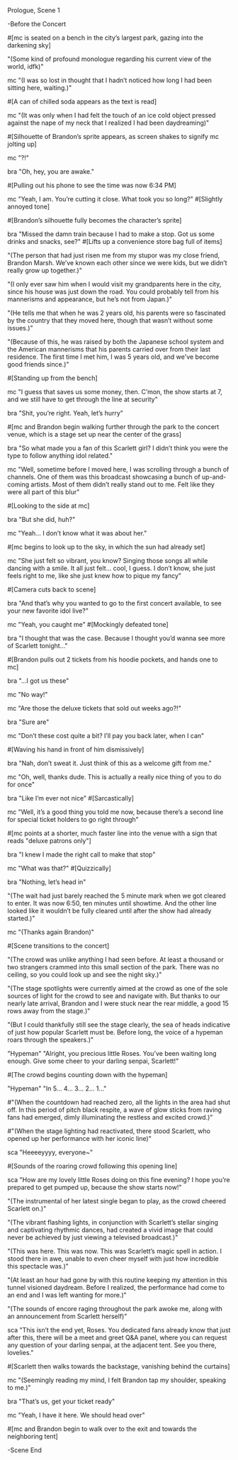 Prologue, Scene 1

-Before the Concert

#[mc is seated on a bench in the city’s largest park, gazing into the darkening sky]

"(Some kind of profound monologue regarding his current view of the world, idfk)"

mc  "(I was so lost in thought that I hadn’t noticed how long I had been sitting here, waiting.)"

#[A can of chilled soda appears as the text is read]

mc  "(It was only when I had felt the touch of an ice cold object pressed against the nape of my neck that I realized I had been daydreaming)"

#[Silhouette of Brandon’s sprite appears, as screen shakes to signify mc jolting up]

mc  "?!"

bra "Oh, hey, you are awake."

#[Pulling out his phone to see the time was now 6:34 PM]

mc  "Yeah, I am. You’re cutting it close. What took you so long?" #[Slightly annoyed tone]

#[Brandon’s silhouette fully becomes the character’s sprite]

bra "Missed the damn train because I had to make a stop. Got us some drinks and snacks, see?" #[Lifts up a convenience store bag full of items]

"(The person that had just risen me from my stupor was my close friend, Brandon Marsh. We’ve known each other since we were kids, but we didn’t really grow up together.)"

"(I only ever saw him when I would visit my grandparents here in the city, since his house was just down the road. You could probably tell from his mannerisms and appearance, but he’s not from Japan.)"

"(He tells me that when he was 2 years old, his parents were so fascinated by the country that they moved here, though that wasn’t without some issues.)"

"(Because of this, he was raised by both the Japanese school system and the American mannerisms that his parents carried over from their last residence. The first time I met him, I was 5 years old, and we've become good friends since.)"

#[Standing up from the bench]

mc  "I guess that saves us some money, then. C’mon, the show starts at 7, and we still have to get through the line at security"

bra "Shit, you’re right. Yeah, let’s hurry"

#[mc and Brandon begin walking further through the park to the concert venue, which is a stage set up near the center of the grass]

bra "So what made you a fan of this Scarlett girl? I didn’t think you were the type to follow anything idol related."

mc  "Well, sometime before I moved here, I was scrolling through a bunch of channels. One of them was this broadcast showcasing a bunch of up-and-coming artists. Most of them didn’t really stand out to me. Felt like they were all part of this blur"

#[Looking to the side at mc]

bra "But she did, huh?"

mc  "Yeah… I don’t know what it was about her."

#[mc begins to look up to the sky, in which the sun had already set]

mc  "She just felt so vibrant, you know? Singing those songs all while dancing with a smile. It all just felt… cool, I guess. I don’t know, she just feels right to me, like she just knew how to pique my fancy"

#[Camera cuts back to scene]

bra "And that’s why you wanted to go to the first concert available, to see your new favorite idol live?"

mc  "Yeah, you caught me" #[Mockingly defeated tone]

bra "I thought that was the case. Because I thought you’d wanna see more of Scarlett tonight…"

#[Brandon pulls out 2 tickets from his hoodie pockets, and hands one to mc]

bra "...I got us these"

mc  "No way!"

mc  "Are those the deluxe tickets that sold out weeks ago?!"

bra "Sure are"

mc  "Don’t these cost quite a bit? I’ll pay you back later, when I can"

#[Waving his hand in front of him dismissively]

bra "Nah, don’t sweat it. Just think of this as a welcome gift from me."

mc  "Oh, well, thanks dude. This is actually a really nice thing of you to do for once"

bra "Like I’m ever not nice" #[Sarcastically]

mc  "Well, it’s a good thing you told me now, because there’s a second line for special ticket holders to go right through"

#[mc points at a shorter, much faster line into the venue with a sign that reads "deluxe patrons only"]

bra "I knew I made the right call to make that stop"

mc  "What was that?" #[Quizzically]

bra "Nothing, let’s head in"

"(The wait had just barely reached the 5 minute mark when we got cleared to enter. It was now 6:50, ten minutes until showtime. And the other line looked like it wouldn’t be fully cleared until after the show had already started.)"

mc "(Thanks again Brandon)"

#[Scene transitions to the concert]

"(The crowd was unlike anything I had seen before. At least a thousand or two strangers crammed into this small section of the park. There was no ceiling, so you could look up and see the night sky.)"

"(The stage spotlights were currently aimed at the crowd as one of the sole sources of light for the crowd to see and navigate with. But thanks to our nearly late arrival, Brandon and I were stuck near the rear middle, a good 15 rows away from the stage.)"

"(But I could thankfully still see the stage clearly, the sea of heads indicative of just how popular Scarlett must be. Before long, the voice of a hypeman roars through the speakers.)"

"Hypeman" "Alright, you precious little Roses. You’ve been waiting long enough. Give some cheer to your darling senpai, Scarlett!"

#[The crowd begins counting down with the hypeman]

"Hypeman" "In 5... 4... 3... 2... 1..."

#"(When the countdown had reached zero, all the lights in the area had shut off. In this period of pitch black respite, a wave of glow sticks from raving fans had emerged, dimly illuminating the restless and excited crowd.)"

#"(When the stage lighting had reactivated, there stood Scarlett, who opened up her performance with her iconic line)"

sca "Heeeeyyyy, everyone~"

#[Sounds of the roaring crowd following this opening line]

sca "How are my lovely little Roses doing on this fine evening? I hope you’re prepared to get pumped up, because the show starts now!"

"(The instrumental of her latest single began to play, as the crowd cheered Scarlett on.)"

"(The vibrant flashing lights, in conjunction with Scarlett’s stellar singing and captivating rhythmic dances, had created a vivid image that could never be achieved by just viewing a televised broadcast.)"

"(This was here. This was now. This was Scarlett’s magic spell in action. I stood there in awe, unable to even cheer myself with just how incredible this spectacle was.)"

"(At least an hour had gone by with this routine keeping my attention in this tunnel visioned daydream. Before I realized, the performance had come to an end and I was left wanting for more.)"

"(The sounds of encore raging throughout the park awoke me, along with an announcement from Scarlett herself)"

sca "This isn’t the end yet, Roses. You dedicated fans already know that just after this, there will be a meet and greet Q&A panel, where you can request any question of your darling senpai, at the adjacent tent. See you there, lovelies."

#[Scarlett then walks towards the backstage, vanishing behind the curtains]

mc  "(Seemingly reading my mind, I felt Brandon tap my shoulder, speaking to me.)"

bra "That’s us, get your ticket ready"

mc  "Yeah, I have it here. We should head over"

#[mc and Brandon begin to walk over to the exit and towards the neighboring tent]

-Scene End